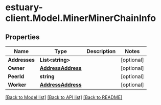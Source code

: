 # estuary-client.Model.MinerMinerChainInfo
## Properties

Name | Type | Description | Notes
------------ | ------------- | ------------- | -------------
**Addresses** | **List&lt;string&gt;** |  | [optional] 
**Owner** | [**AddressAddress**](AddressAddress.md) |  | [optional] 
**PeerId** | **string** |  | [optional] 
**Worker** | [**AddressAddress**](AddressAddress.md) |  | [optional] 

[[Back to Model list]](../README.md#documentation-for-models) [[Back to API list]](../README.md#documentation-for-api-endpoints) [[Back to README]](../README.md)

